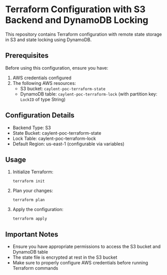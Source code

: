 # Terraform Configuration with S3 Backend and DynamoDB Locking

This repository contains Terraform configuration with remote state storage in S3 and state locking using DynamoDB.

## Prerequisites

Before using this configuration, ensure you have:

1. AWS credentials configured
2. The following AWS resources:
   - S3 bucket: `caylent-poc-terraform-state`
   - DynamoDB table: `caylent-poc-terraform-lock` (with partition key: `LockID` of type String)

## Configuration Details

- Backend Type: S3
- State Bucket: caylent-poc-terraform-state
- Lock Table: caylent-poc-terraform-lock
- Default Region: us-east-1 (configurable via variables)

## Usage

1. Initialize Terraform:
   ```
   terraform init
   ```

2. Plan your changes:
   ```
   terraform plan
   ```

3. Apply the configuration:
   ```
   terraform apply
   ```

## Important Notes

- Ensure you have appropriate permissions to access the S3 bucket and DynamoDB table
- The state file is encrypted at rest in the S3 bucket
- Make sure to properly configure AWS credentials before running Terraform commands